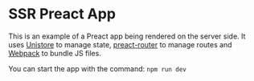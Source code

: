 # SSR Preact App

This is an example of a Preact app being rendered on the server side. It uses [Unistore](https://github.com/developit/unistore) to manage state, [preact-router](https://github.com/developit/preact-router) to manage routes and [Webpack](https://webpack.js.org/) to bundle JS files.

You can start the app with the command: `npm run dev`
